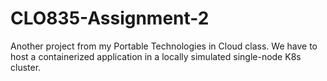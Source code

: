 # CLO835-Assignment-2
Another project from my Portable Technologies in Cloud class. We have to host a containerized application in a locally simulated single-node K8s cluster.
